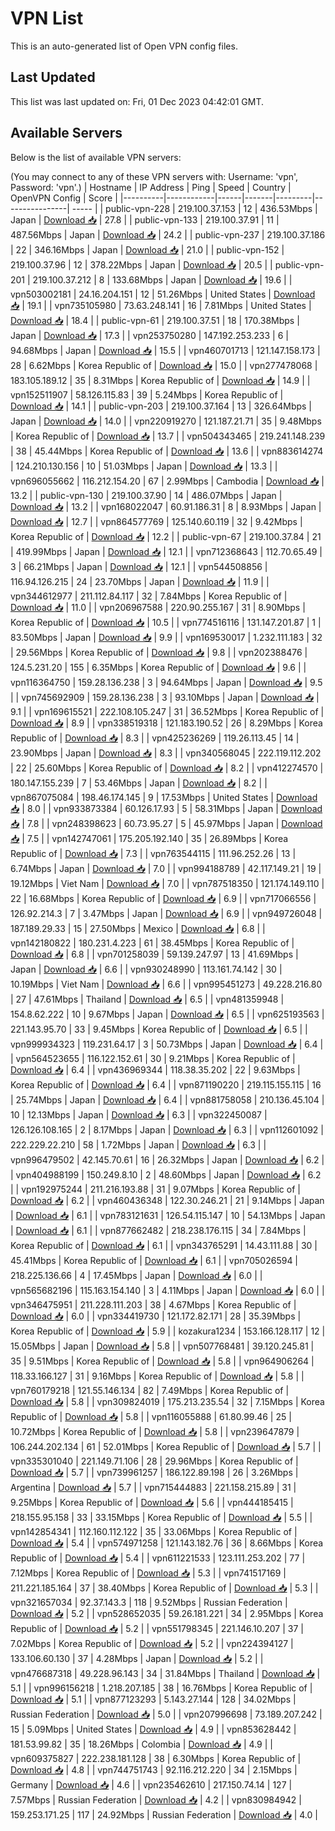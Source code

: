 # VPN List

This is an auto-generated list of Open VPN config files.

## Last Updated

This list was last updated on: Fri, 01 Dec 2023 04:42:01 GMT.

## Available Servers

Below is the list of available VPN servers:

(You may connect to any of these VPN servers with: Username: 'vpn', Password: 'vpn'.)
| Hostname | IP Address | Ping | Speed | Country | OpenVPN Config | Score |
|----------|------------|------|-------|---------|----------------| ----- |
| public-vpn-228 | 219.100.37.153 | 12 | 436.53Mbps | Japan | [Download 📥](./configs/server_0_JP.ovpn) | 27.8 |
| public-vpn-133 | 219.100.37.91 | 11 | 487.56Mbps | Japan | [Download 📥](./configs/server_1_JP.ovpn) | 24.2 |
| public-vpn-237 | 219.100.37.186 | 22 | 346.16Mbps | Japan | [Download 📥](./configs/server_2_JP.ovpn) | 21.0 |
| public-vpn-152 | 219.100.37.96 | 12 | 378.22Mbps | Japan | [Download 📥](./configs/server_3_JP.ovpn) | 20.5 |
| public-vpn-201 | 219.100.37.212 | 8 | 133.68Mbps | Japan | [Download 📥](./configs/server_4_JP.ovpn) | 19.6 |
| vpn503002181 | 24.16.204.151 | 12 | 51.26Mbps | United States | [Download 📥](./configs/server_5_US.ovpn) | 19.1 |
| vpn735105980 | 73.63.248.141 | 16 | 7.81Mbps | United States | [Download 📥](./configs/server_6_US.ovpn) | 18.4 |
| public-vpn-61 | 219.100.37.51 | 18 | 170.38Mbps | Japan | [Download 📥](./configs/server_7_JP.ovpn) | 17.3 |
| vpn253750280 | 147.192.253.233 | 6 | 94.68Mbps | Japan | [Download 📥](./configs/server_8_JP.ovpn) | 15.5 |
| vpn460701713 | 121.147.158.173 | 28 | 6.62Mbps | Korea Republic of | [Download 📥](./configs/server_9_KR.ovpn) | 15.0 |
| vpn277478068 | 183.105.189.12 | 35 | 8.31Mbps | Korea Republic of | [Download 📥](./configs/server_10_KR.ovpn) | 14.9 |
| vpn152511907 | 58.126.115.83 | 39 | 5.24Mbps | Korea Republic of | [Download 📥](./configs/server_11_KR.ovpn) | 14.1 |
| public-vpn-203 | 219.100.37.164 | 13 | 326.64Mbps | Japan | [Download 📥](./configs/server_12_JP.ovpn) | 14.0 |
| vpn220919270 | 121.187.21.71 | 35 | 9.48Mbps | Korea Republic of | [Download 📥](./configs/server_13_KR.ovpn) | 13.7 |
| vpn504343465 | 219.241.148.239 | 38 | 45.44Mbps | Korea Republic of | [Download 📥](./configs/server_14_KR.ovpn) | 13.6 |
| vpn883614274 | 124.210.130.156 | 10 | 51.03Mbps | Japan | [Download 📥](./configs/server_15_JP.ovpn) | 13.3 |
| vpn696055662 | 116.212.154.20 | 67 | 2.99Mbps | Cambodia | [Download 📥](./configs/server_16_KH.ovpn) | 13.2 |
| public-vpn-130 | 219.100.37.90 | 14 | 486.07Mbps | Japan | [Download 📥](./configs/server_17_JP.ovpn) | 13.2 |
| vpn168022047 | 60.91.186.31 | 8 | 8.93Mbps | Japan | [Download 📥](./configs/server_18_JP.ovpn) | 12.7 |
| vpn864577769 | 125.140.60.119 | 32 | 9.42Mbps | Korea Republic of | [Download 📥](./configs/server_19_KR.ovpn) | 12.2 |
| public-vpn-67 | 219.100.37.84 | 21 | 419.99Mbps | Japan | [Download 📥](./configs/server_20_JP.ovpn) | 12.1 |
| vpn712368643 | 112.70.65.49 | 3 | 66.21Mbps | Japan | [Download 📥](./configs/server_21_JP.ovpn) | 12.1 |
| vpn544508856 | 116.94.126.215 | 24 | 23.70Mbps | Japan | [Download 📥](./configs/server_22_JP.ovpn) | 11.9 |
| vpn344612977 | 211.112.84.117 | 32 | 7.84Mbps | Korea Republic of | [Download 📥](./configs/server_23_KR.ovpn) | 11.0 |
| vpn206967588 | 220.90.255.167 | 31 | 8.90Mbps | Korea Republic of | [Download 📥](./configs/server_24_KR.ovpn) | 10.5 |
| vpn774516116 | 131.147.201.87 | 1 | 83.50Mbps | Japan | [Download 📥](./configs/server_25_JP.ovpn) | 9.9 |
| vpn169530017 | 1.232.111.183 | 32 | 29.56Mbps | Korea Republic of | [Download 📥](./configs/server_26_KR.ovpn) | 9.8 |
| vpn202388476 | 124.5.231.20 | 155 | 6.35Mbps | Korea Republic of | [Download 📥](./configs/server_27_KR.ovpn) | 9.6 |
| vpn116364750 | 159.28.136.238 | 3 | 94.64Mbps | Japan | [Download 📥](./configs/server_28_JP.ovpn) | 9.5 |
| vpn745692909 | 159.28.136.238 | 3 | 93.10Mbps | Japan | [Download 📥](./configs/server_29_JP.ovpn) | 9.1 |
| vpn169615521 | 222.108.105.247 | 31 | 36.52Mbps | Korea Republic of | [Download 📥](./configs/server_30_KR.ovpn) | 8.9 |
| vpn338519318 | 121.183.190.52 | 26 | 8.29Mbps | Korea Republic of | [Download 📥](./configs/server_31_KR.ovpn) | 8.3 |
| vpn425236269 | 119.26.113.45 | 14 | 23.90Mbps | Japan | [Download 📥](./configs/server_32_JP.ovpn) | 8.3 |
| vpn340568045 | 222.119.112.202 | 22 | 25.60Mbps | Korea Republic of | [Download 📥](./configs/server_33_KR.ovpn) | 8.2 |
| vpn412274570 | 180.147.155.239 | 7 | 53.46Mbps | Japan | [Download 📥](./configs/server_34_JP.ovpn) | 8.2 |
| vpn867075084 | 198.46.174.145 | 9 | 17.53Mbps | United States | [Download 📥](./configs/server_35_US.ovpn) | 8.0 |
| vpn933873384 | 60.126.17.93 | 5 | 58.31Mbps | Japan | [Download 📥](./configs/server_36_JP.ovpn) | 7.8 |
| vpn248398623 | 60.73.95.27 | 5 | 45.97Mbps | Japan | [Download 📥](./configs/server_37_JP.ovpn) | 7.5 |
| vpn142747061 | 175.205.192.140 | 35 | 26.89Mbps | Korea Republic of | [Download 📥](./configs/server_38_KR.ovpn) | 7.3 |
| vpn763544115 | 111.96.252.26 | 13 | 6.74Mbps | Japan | [Download 📥](./configs/server_39_JP.ovpn) | 7.0 |
| vpn994188789 | 42.117.149.21 | 19 | 19.12Mbps | Viet Nam | [Download 📥](./configs/server_40_VN.ovpn) | 7.0 |
| vpn787518350 | 121.174.149.110 | 22 | 16.68Mbps | Korea Republic of | [Download 📥](./configs/server_41_KR.ovpn) | 6.9 |
| vpn717066556 | 126.92.214.3 | 7 | 3.47Mbps | Japan | [Download 📥](./configs/server_42_JP.ovpn) | 6.9 |
| vpn949726048 | 187.189.29.33 | 15 | 27.50Mbps | Mexico | [Download 📥](./configs/server_43_MX.ovpn) | 6.8 |
| vpn142180822 | 180.231.4.223 | 61 | 38.45Mbps | Korea Republic of | [Download 📥](./configs/server_44_KR.ovpn) | 6.8 |
| vpn701258039 | 59.139.247.97 | 13 | 41.69Mbps | Japan | [Download 📥](./configs/server_45_JP.ovpn) | 6.6 |
| vpn930248990 | 113.161.74.142 | 30 | 10.19Mbps | Viet Nam | [Download 📥](./configs/server_46_VN.ovpn) | 6.6 |
| vpn995451273 | 49.228.216.80 | 27 | 47.61Mbps | Thailand | [Download 📥](./configs/server_47_TH.ovpn) | 6.5 |
| vpn481359948 | 154.8.62.222 | 10 | 9.67Mbps | Japan | [Download 📥](./configs/server_48_JP.ovpn) | 6.5 |
| vpn625193563 | 221.143.95.70 | 33 | 9.45Mbps | Korea Republic of | [Download 📥](./configs/server_49_KR.ovpn) | 6.5 |
| vpn999934323 | 119.231.64.17 | 3 | 50.73Mbps | Japan | [Download 📥](./configs/server_50_JP.ovpn) | 6.4 |
| vpn564523655 | 116.122.152.61 | 30 | 9.21Mbps | Korea Republic of | [Download 📥](./configs/server_51_KR.ovpn) | 6.4 |
| vpn436969344 | 118.38.35.202 | 22 | 9.63Mbps | Korea Republic of | [Download 📥](./configs/server_52_KR.ovpn) | 6.4 |
| vpn871190220 | 219.115.155.115 | 16 | 25.74Mbps | Japan | [Download 📥](./configs/server_53_JP.ovpn) | 6.4 |
| vpn881758058 | 210.136.45.104 | 10 | 12.13Mbps | Japan | [Download 📥](./configs/server_54_JP.ovpn) | 6.3 |
| vpn322450087 | 126.126.108.165 | 2 | 8.17Mbps | Japan | [Download 📥](./configs/server_55_JP.ovpn) | 6.3 |
| vpn112601092 | 222.229.22.210 | 58 | 1.72Mbps | Japan | [Download 📥](./configs/server_56_JP.ovpn) | 6.3 |
| vpn996479502 | 42.145.70.61 | 16 | 26.32Mbps | Japan | [Download 📥](./configs/server_57_JP.ovpn) | 6.2 |
| vpn404988199 | 150.249.8.10 | 2 | 48.60Mbps | Japan | [Download 📥](./configs/server_58_JP.ovpn) | 6.2 |
| vpn192975244 | 211.216.193.88 | 31 | 9.07Mbps | Korea Republic of | [Download 📥](./configs/server_59_KR.ovpn) | 6.2 |
| vpn460436348 | 122.30.246.21 | 21 | 9.14Mbps | Japan | [Download 📥](./configs/server_60_JP.ovpn) | 6.1 |
| vpn783121631 | 126.54.115.147 | 10 | 54.13Mbps | Japan | [Download 📥](./configs/server_61_JP.ovpn) | 6.1 |
| vpn877662482 | 218.238.176.115 | 34 | 7.84Mbps | Korea Republic of | [Download 📥](./configs/server_62_KR.ovpn) | 6.1 |
| vpn343765291 | 14.43.111.88 | 30 | 45.41Mbps | Korea Republic of | [Download 📥](./configs/server_63_KR.ovpn) | 6.1 |
| vpn705026594 | 218.225.136.66 | 4 | 17.45Mbps | Japan | [Download 📥](./configs/server_64_JP.ovpn) | 6.0 |
| vpn565682196 | 115.163.154.140 | 3 | 4.11Mbps | Japan | [Download 📥](./configs/server_65_JP.ovpn) | 6.0 |
| vpn346475951 | 211.228.111.203 | 38 | 4.67Mbps | Korea Republic of | [Download 📥](./configs/server_66_KR.ovpn) | 6.0 |
| vpn334419730 | 121.172.82.171 | 28 | 35.39Mbps | Korea Republic of | [Download 📥](./configs/server_67_KR.ovpn) | 5.9 |
| kozakura1234 | 153.166.128.117 | 12 | 15.05Mbps | Japan | [Download 📥](./configs/server_68_JP.ovpn) | 5.8 |
| vpn507768481 | 39.120.245.81 | 35 | 9.51Mbps | Korea Republic of | [Download 📥](./configs/server_69_KR.ovpn) | 5.8 |
| vpn964906264 | 118.33.166.127 | 31 | 9.16Mbps | Korea Republic of | [Download 📥](./configs/server_70_KR.ovpn) | 5.8 |
| vpn760179218 | 121.55.146.134 | 82 | 7.49Mbps | Korea Republic of | [Download 📥](./configs/server_71_KR.ovpn) | 5.8 |
| vpn309824019 | 175.213.235.54 | 32 | 7.15Mbps | Korea Republic of | [Download 📥](./configs/server_72_KR.ovpn) | 5.8 |
| vpn116055888 | 61.80.99.46 | 25 | 10.72Mbps | Korea Republic of | [Download 📥](./configs/server_73_KR.ovpn) | 5.8 |
| vpn239647879 | 106.244.202.134 | 61 | 52.01Mbps | Korea Republic of | [Download 📥](./configs/server_74_KR.ovpn) | 5.7 |
| vpn335301040 | 221.149.71.106 | 28 | 29.96Mbps | Korea Republic of | [Download 📥](./configs/server_75_KR.ovpn) | 5.7 |
| vpn739961257 | 186.122.89.198 | 26 | 3.26Mbps | Argentina | [Download 📥](./configs/server_76_AR.ovpn) | 5.7 |
| vpn715444883 | 221.158.215.89 | 31 | 9.25Mbps | Korea Republic of | [Download 📥](./configs/server_77_KR.ovpn) | 5.6 |
| vpn444185415 | 218.155.95.158 | 33 | 33.15Mbps | Korea Republic of | [Download 📥](./configs/server_78_KR.ovpn) | 5.5 |
| vpn142854341 | 112.160.112.122 | 35 | 33.06Mbps | Korea Republic of | [Download 📥](./configs/server_79_KR.ovpn) | 5.4 |
| vpn574971258 | 121.143.182.76 | 36 | 8.66Mbps | Korea Republic of | [Download 📥](./configs/server_80_KR.ovpn) | 5.4 |
| vpn611221533 | 123.111.253.202 | 77 | 7.12Mbps | Korea Republic of | [Download 📥](./configs/server_81_KR.ovpn) | 5.3 |
| vpn741517169 | 211.221.185.164 | 37 | 38.40Mbps | Korea Republic of | [Download 📥](./configs/server_82_KR.ovpn) | 5.3 |
| vpn321657034 | 92.37.143.3 | 118 | 9.52Mbps | Russian Federation | [Download 📥](./configs/server_83_RU.ovpn) | 5.2 |
| vpn528652035 | 59.26.181.221 | 34 | 2.95Mbps | Korea Republic of | [Download 📥](./configs/server_84_KR.ovpn) | 5.2 |
| vpn551798345 | 221.146.10.207 | 37 | 7.02Mbps | Korea Republic of | [Download 📥](./configs/server_85_KR.ovpn) | 5.2 |
| vpn224394127 | 133.106.60.130 | 37 | 4.28Mbps | Japan | [Download 📥](./configs/server_86_JP.ovpn) | 5.2 |
| vpn476687318 | 49.228.96.143 | 34 | 31.84Mbps | Thailand | [Download 📥](./configs/server_87_TH.ovpn) | 5.1 |
| vpn996156218 | 1.218.207.185 | 38 | 16.76Mbps | Korea Republic of | [Download 📥](./configs/server_88_KR.ovpn) | 5.1 |
| vpn877123293 | 5.143.27.144 | 128 | 34.02Mbps | Russian Federation | [Download 📥](./configs/server_89_RU.ovpn) | 5.0 |
| vpn207996698 | 73.189.207.242 | 15 | 5.09Mbps | United States | [Download 📥](./configs/server_90_US.ovpn) | 4.9 |
| vpn853628442 | 181.53.99.82 | 35 | 18.26Mbps | Colombia | [Download 📥](./configs/server_91_CO.ovpn) | 4.9 |
| vpn609375827 | 222.238.181.128 | 38 | 6.30Mbps | Korea Republic of | [Download 📥](./configs/server_92_KR.ovpn) | 4.8 |
| vpn744751743 | 92.116.212.220 | 34 | 2.15Mbps | Germany | [Download 📥](./configs/server_93_DE.ovpn) | 4.6 |
| vpn235462610 | 217.150.74.14 | 127 | 7.57Mbps | Russian Federation | [Download 📥](./configs/server_94_RU.ovpn) | 4.2 |
| vpn830984942 | 159.253.171.25 | 117 | 24.92Mbps | Russian Federation | [Download 📥](./configs/server_95_RU.ovpn) | 4.0 |
